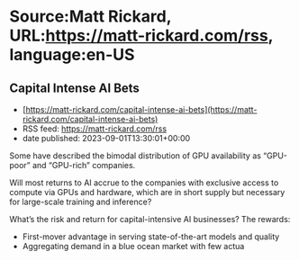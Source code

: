 # Source:Matt Rickard, URL:https://matt-rickard.com/rss, language:en-US

## Capital Intense AI Bets
 - [https://matt-rickard.com/capital-intense-ai-bets](https://matt-rickard.com/capital-intense-ai-bets)
 - RSS feed: https://matt-rickard.com/rss
 - date published: 2023-09-01T13:30:01+00:00

Some have described the bimodal distribution of GPU availability as “GPU-poor” and “GPU-rich” companies.

Will most returns to AI accrue to the companies with exclusive access to compute via GPUs and hardware, which are in short supply but necessary for large-scale training and inference?

What’s the risk and return for capital-intensive AI businesses? The rewards:

 * First-mover advantage in serving state-of-the-art models and quality
 * Aggregating demand in a blue ocean market with few actua


